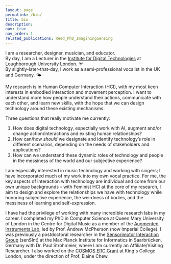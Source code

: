 ```yaml
---
layout: page
permalink: /bio/
title: bio
description:
nav: true
nav_order: 1
related_publications: Reed_PhD_ImaginingSensing
---
```




I am a researcher, designer, musician, and educator. <br>
By day, I am a Lecturer in the [Institute for Digital Technologies](https://www.lborolondon.ac.uk/institutes/digital-technologies/) at Loughborough University London. ☀️ <br>
By slightly-later-that-day, I work as a semi-professional vocalist in the UK and Germany. 🌤️

My research is in Human Computer Interaction (HCI), with my most keen interests in embodied interaction and movement perception. I want to understand more how people understand their actions, communicate with each other, and learn new skills, with the hope that we can design technology around these existing mechanisms. 

Three questions that really motivate me currently:

 1. How does digital technology, espectially work with AI, augment and/or change action/interactions and existing human relationships?
 2. How can/how *should* we designate and identify technology’s role in different scenarios, depending on the needs of stakeholders and applications?
 3. How can we understand these dynamic roles of technology and people in the messiness of the world and our subjective experience?

I am especially interested in music technology and working with singers; I have incorporated much of my work into my own vocal practice. For me, the key aspects of interaction with technology are individual and come from our own unique backgrounds – with Feminist HCI at the core of my research, I aim to design and explore the relationships we have with technology while honoring subjective experience, the weirdness of bodies, and the messiness of learning and self-expression.

I have had the privilege of working with many incredible research labs in my career. I completed my PhD in Computer Science at Queen Mary University of London in the Centre for Digital Music as a member of the [Augmented Instruments Lab](http://instrumentslab.org/), led by Prof. Andrew McPherson (now Imperial College). I was previously a postdoctoral researcher in the [Sensorimotor Interaction Group](https://sensint.mpi-inf.mpg.de/) (senSInt) at the Max Planck Institute for Informatics in Saarbrücken, Germany with Dr. Paul Strohmeier, where I am currently an Affiliate/Visiting Researcher. I also worked on the [COSMOS ERC Grant](https://cosmos.isd.kcl.ac.uk/) at King's College London, under the direction of Prof. Elaine Chew.

<br>

<!-- Some of my current professional service includes exciting work as part of the Women in Music Information (WiMIR) Workshop Organizing Committee. The workshop operates as a satellite event to the International Society for Music Information Retrieval (ISMIR) and aims to unite and support women and other underrepresented community members working within music information retrieval (MIR). -->

<!-- I also work as a semi-professional vocalist and an amateur French horn player. Currently, I am a member of the London Philharmonic Choir and London Philharmonic Semi Chorus, and sing frequently as a session musician with Hi Lo Singers. -->
